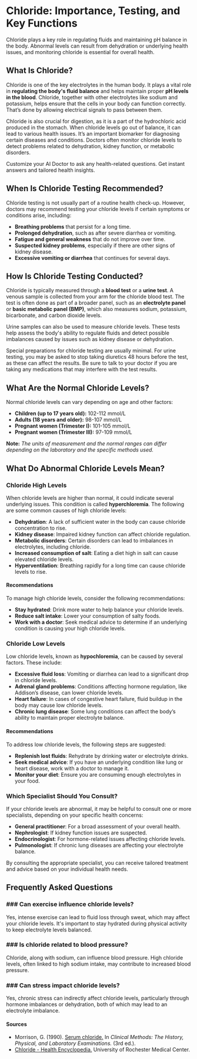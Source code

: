 # Chloride: Importance, Testing, and Key Functions

Chloride plays a key role in regulating fluids and maintaining pH balance in the body. Abnormal levels can result from dehydration or underlying health issues, and monitoring chloride is essential for overall health.

## What Is Chloride?

Chloride is one of the key electrolytes in the human body. It plays a vital role in **regulating the body's fluid balance** and helps maintain proper **pH levels in the blood**. Chloride, together with other electrolytes like sodium and potassium, helps ensure that the cells in your body can function correctly. That’s done by allowing electrical signals to pass between them.

Chloride is also crucial for digestion, as it is a part of the hydrochloric acid produced in the stomach. When chloride levels go out of balance, it can lead to various health issues. It’s an important biomarker for diagnosing certain diseases and conditions. Doctors often monitor chloride levels to detect problems related to dehydration, kidney function, or metabolic disorders.

Customize your AI Doctor to ask any health-related questions. Get instant answers and tailored health insights.

## When Is Chloride Testing Recommended?

Chloride testing is not usually part of a routine health check-up. However, doctors may recommend testing your chloride levels if certain symptoms or conditions arise, including:

- **Breathing problems** that persist for a long time.
- **Prolonged dehydration**, such as after severe diarrhea or vomiting.
- **Fatigue and general weakness** that do not improve over time.
- **Suspected kidney problems**, especially if there are other signs of kidney disease.
- **Excessive vomiting or diarrhea** that continues for several days.

## How Is Chloride Testing Conducted?

Chloride is typically measured through a **blood test** or a **urine test**. A venous sample is collected from your arm for the chloride blood test. The test is often done as part of a broader panel, such as an **electrolyte panel** or **basic metabolic panel (BMP)**, which also measures sodium, potassium, bicarbonate, and carbon dioxide levels.

Urine samples can also be used to measure chloride levels. These tests help assess the body's ability to regulate fluids and detect possible imbalances caused by issues such as kidney disease or dehydration.

Special preparations for chloride testing are usually minimal. For urine testing, you may be asked to stop taking diuretics 48 hours before the test, as these can affect the results. Be sure to talk to your doctor if you are taking any medications that may interfere with the test results.

## What Are the Normal Chloride Levels?

Normal chloride levels can vary depending on age and other factors:

- **Children (up to 17 years old):** 102-112 mmol/L
- **Adults (18 years and older):** 98-107 mmol/L
- **Pregnant women (Trimester I):** 101-105 mmol/L
- **Pregnant women (Trimester III):** 97-109 mmol/L

**Note:** _The units of measurement and the normal ranges can differ depending on the laboratory and the specific methods used._

## What Do Abnormal Chloride Levels Mean?

### Chloride High Levels

When chloride levels are higher than normal, it could indicate several underlying issues. This condition is called **hyperchloremia**. The following are some common causes of high chloride levels:

- **Dehydration**: A lack of sufficient water in the body can cause chloride concentration to rise.
- **Kidney disease**: Impaired kidney function can affect chloride regulation.
- **Metabolic disorders**: Certain disorders can lead to imbalances in electrolytes, including chloride.
- **Increased consumption of salt**: Eating a diet high in salt can cause elevated chloride levels.
- **Hyperventilation**: Breathing rapidly for a long time can cause chloride levels to rise.

#### Recommendations

To manage high chloride levels, consider the following recommendations:

- **Stay hydrated**: Drink more water to help balance your chloride levels.
- **Reduce salt intake**: Lower your consumption of salty foods.
- **Work with a doctor**: Seek medical advice to determine if an underlying condition is causing your high chloride levels.

### Chloride Low Levels

Low chloride levels, known as **hypochloremia**, can be caused by several factors. These include:

- **Excessive fluid loss**: Vomiting or diarrhea can lead to a significant drop in chloride levels.
- **Adrenal gland problems**: Conditions affecting hormone regulation, like Addison’s disease, can lower chloride levels.
- **Heart failure**: In cases of congestive heart failure, fluid buildup in the body may cause low chloride levels.
- **Chronic lung disease**: Some lung conditions can affect the body’s ability to maintain proper electrolyte balance.

#### Recommendations

To address low chloride levels, the following steps are suggested:

- **Replenish lost fluids**: Rehydrate by drinking water or electrolyte drinks.
- **Seek medical advice**: If you have an underlying condition like lung or heart disease, work with a doctor to manage it.
- **Monitor your diet**: Ensure you are consuming enough electrolytes in your food.

### Which Specialist Should You Consult?

If your chloride levels are abnormal, it may be helpful to consult one or more specialists, depending on your specific health concerns:

- **General practitioner**: For a broad assessment of your overall health.
- **Nephrologist**: If kidney function issues are suspected.
- **Endocrinologist**: For hormone-related issues affecting chloride levels.
- **Pulmonologist**: If chronic lung diseases are affecting your electrolyte balance.

By consulting the appropriate specialist, you can receive tailored treatment and advice based on your individual health needs.

## Frequently Asked Questions

### \#\#\# Can exercise influence chloride levels?

Yes, intense exercise can lead to fluid loss through sweat, which may affect your chloride levels. It's important to stay hydrated during physical activity to keep electrolyte levels balanced.

### \#\#\# Is chloride related to blood pressure?

Chloride, along with sodium, can influence blood pressure. High chloride levels, often linked to high sodium intake, may contribute to increased blood pressure.

### \#\#\# Can stress impact chloride levels?

Yes, chronic stress can indirectly affect chloride levels, particularly through hormone imbalances or dehydration, both of which may lead to an electrolyte imbalance.

 #### Sources

- Morrison, G. (1990). [Serum chloride.](https://www.ncbi.nlm.nih.gov/books/NBK309/) In _Clinical Methods: The History, Physical, and Laboratory Examinations._ (3rd ed.).
- [Chloride - Health Encyclopedia.](https://www.urmc.rochester.edu/encyclopedia/content.aspx?ContentTypeID=167&ContentID=chloride) University of Rochester Medical Center.